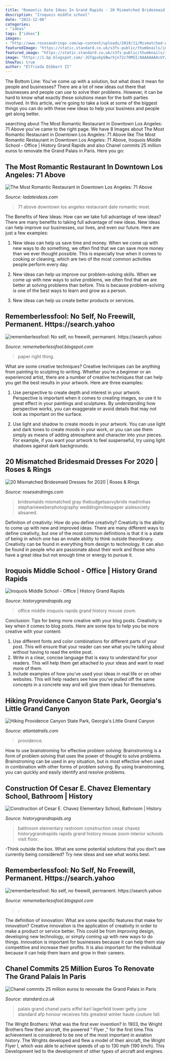 ```yaml
---
title: "Romantic Date Ideas In Grand Rapids - 20 Mismatched Bridesmaid Dresses For 2020"
description: "Iroquois middle school"
date: "2022-12-08"
categories:
- "ideas"
tags: ["ideas"]
images:
- "http://www.rosesandrings.com/wp-content/uploads/2019/11/Mismatched-gray-bridesmaids-dresses-from-the-Green-and-Grey-Garden.jpg"
featuredImage: "https://static.standard.co.uk/s3fs-public/thumbnails/image/2018/02/13/12/chaneleiffeltower130218.jpg"
featured_image: "https://static.standard.co.uk/s3fs-public/thumbnails/image/2018/02/13/12/chaneleiffeltower130218.jpg"
image: "https://1.bp.blogspot.com/-JGTqpxkpSBw/Xjn72z70M5I/AAAAAAAAcUY/0qwb-tXAPf8z1JGu1WwUBCHjAFCougPfgCLcBGAsYHQ/s1600/Untitled285.png"
ShowToc: true
author: "Elfrieda Dibbert II"
---
```



The Bottom Line: You’ve come up with a solution, but what does it mean for people and businesses?
There are a lot of new ideas out there that businesses and people can use to solve their problems. However, it can be hard to know what exactly these solutions mean for the both parties involved. In this article, we're going to take a look at some of the biggest things you can do with these new ideas to help your business and people get along better.

	

		
searching about The Most Romantic Restaurant in Downtown Los Angeles: 71 Above you've came to the right page. We have 8 Images about The Most Romantic Restaurant in Downtown Los Angeles: 71 Above like The Most Romantic Restaurant in Downtown Los Angeles: 71 Above, Iroquois Middle School - Office | History Grand Rapids and also Chanel commits 25 million euros to renovate the Grand Palais in Paris. Here you go:
		
    
## The Most Romantic Restaurant In Downtown Los Angeles: 71 Above

<img loading=lazy src="https://i0.wp.com/www.ladateideas.com/wp-content/uploads/2018/12/IMG_4224_small.jpg?fit=2000%2C1284&amp;ssl=1" onerror="this.onerror=null;this.src='https://tse2.mm.bing.net/th?id=OIP.yHDT4U85bdVSL_zUCDvQkgHaEw&amp;pid=15.1';" alt="The Most Romantic Restaurant in Downtown Los Angeles: 71 Above">

_Source: ladateideas.com_

>71 above downtown los angeles restaurant date romantic most. 

	

The Benefits of New Ideas: How can we take full advantage of new ideas?
There are many benefits to taking full advantage of new ideas. New ideas can help improve our businesses, our lives, and even our future. Here are just a few examples:
1. New ideas can help us save time and money. When we come up with new ways to do something, we often find that we can save more money than we ever thought possible. This is especially true when it comes to cooking or cleaning, which are two of the most common activities people perform every day.

2. New ideas can help us improve our problem-solving skills. When we come up with new ways to solve problems, we often find that we are better at solving problems than before. This is because problem-solving is one of the best ways to learn and grow as a person.

3. New ideas can help us create better products or services.

    
## Rememberlessfool: No Self, No Freewill, Permanent. Https://search.yahoo

<img loading=lazy src="https://1.bp.blogspot.com/-JGTqpxkpSBw/Xjn72z70M5I/AAAAAAAAcUY/0qwb-tXAPf8z1JGu1WwUBCHjAFCougPfgCLcBGAsYHQ/s1600/Untitled285.png" onerror="this.onerror=null;this.src='https://tse2.mm.bing.net/th?id=OIP.E0vpHRmWHzCtZhErewgyOgHaEK&amp;pid=15.1';" alt="rememberlessfool: No self, no freewill, permanent. https://search.yahoo">

_Source: rememeberlessfool.blogspot.com_

>paper right thing. 

	

What are some creative techniques?
Creative techniques can be anything from painting to sculpting to writing. Whether you're a beginner or an experienced artist, there are a number of creative techniques that can help you get the best results in your artwork. Here are three examples:
1. Use perspective to create depth and interest in your artwork. Perspective is important when it comes to creating images, so use it to great effect in your paintings and sculptures. By understanding how perspective works, you can exaggerate or avoid details that may not look as important on the surface.

2. Use light and shadow to create moods in your artwork. You can use light and dark tones to create moods in your work, or you can use them simply as means of adding atmosphere and character into your pieces. For example, if you want your artwork to feel suspenseful, try using light shadows against dark backgrounds.

    
## 20 Mismatched Bridesmaid Dresses For 2020 | Roses &amp; Rings

<img loading=lazy src="http://www.rosesandrings.com/wp-content/uploads/2019/11/Mismatched-gray-bridesmaids-dresses-from-the-Green-and-Grey-Garden.jpg" onerror="this.onerror=null;this.src='https://tse3.mm.bing.net/th?id=OIP.uYbQT9vXLOifHt8CxZLpXgHaLH&amp;pid=15.1';" alt="20 Mismatched Bridesmaid Dresses for 2020 | Roses &amp; Rings">

_Source: rosesandrings.com_

>bridesmaids mismatched gray thebudgetsavvybride madrinhas stephanieweberphotography weddinginvitespaper aislesociety absaned. 

	

Definition of creativity: How do you define creativity?
Creativity is the ability to come up with new and improved ideas. There are many different ways to define creativity, but one of the most common definitions is that it is a state of being in which one has an innate ability to think outside theordinary. Creativity can be found in everything from design to technology. It can also be found in people who are passionate about their work and those who have a great idea but not enough time or energy to pursue it.

    
## Iroquois Middle School - Office | History Grand Rapids

<img loading=lazy src="http://www.historygrandrapids.org/imgs/871/full/IMS_2008_06_12_020.JPG" onerror="this.onerror=null;this.src='https://tse4.mm.bing.net/th?id=OIP.uy6kC7eEBrPijW01PLjStgHaFM&amp;pid=15.1';" alt="Iroquois Middle School - Office | History Grand Rapids">

_Source: historygrandrapids.org_

>office middle iroquois rapids grand history mouse zoom. 

	

Conclusion: Tips for being more creative with your blog posts.
Creativity is key when it comes to blog posts. Here are some tips to help you be more creative with your content: 
1. Use different fonts and color combinations for different parts of your post. This will ensure that your reader can see what you’re talking about without having to read the entire post. 
2. Write in a clear, concise language that is easy to understand for your readers. This will help them get attached to your ideas and want to read more of them. 
3. Include examples of how you’ve used your ideas in real life or on other websites. This will help readers see how you’ve pulled off the same concepts in a concrete way and will give them ideas for themselves. 

    
## Hiking Providence Canyon State Park, Georgia&#039;s Little Grand Canyon

<img loading=lazy src="https://www.atlantatrails.com/wp-content/uploads/2017/04/providence-canyon-georgia-little-grand-canyon.jpg" onerror="this.onerror=null;this.src='https://tse3.mm.bing.net/th?id=OIP.dcLuuRWA3HbkjIbTYxJVfAHaE8&amp;pid=15.1';" alt="Hiking Providence Canyon State Park, Georgia&#039;s Little Grand Canyon">

_Source: atlantatrails.com_

>providence. 

	

How to use brainstroming for effective problem solving:
Brainstroming is a form of problem solving that uses the power of thought to solve problems. Brainstroming can be used in any situation, but is most effective when used in combination with other forms of problem solving. By using brainstroming, you can quickly and easily identify and resolve problems.

    
## Construction Of Cesar E. Chavez Elementary School, Bathroom | History

<img loading=lazy src="http://www.historygrandrapids.org/imgs/1165/full/20090317_Chavez015_cpy01.jpg" onerror="this.onerror=null;this.src='https://tse1.mm.bing.net/th?id=OIP.3JD-VpbmWucSVfkypxsYVgHaE6&amp;pid=15.1';" alt="Construction of Cesar E. Chavez Elementary School, Bathroom | History">

_Source: historygrandrapids.org_

>bathroom elementary restroom construction cesar chavez historygrandrapids rapids grand history mouse zoom interior schools visit floor. 

	

-Think outside the box. What are some potential solutions that you don't see currently being considered? Try new ideas and see what works best. 

    
## Rememberlessfool: No Self, No Freewill, Permanent. Https://search.yahoo

<img loading=lazy src="https://1.bp.blogspot.com/-JvtaBxSLIT0/Xjn73DhVlNI/AAAAAAAAcUc/ykkszxDnPfkpivTi3mP889wZC2ln2ydpQCLcBGAsYHQ/s1600/Untitled286.png" onerror="this.onerror=null;this.src='https://tse4.mm.bing.net/th?id=OIP.miIFJEOyuYrc6qduljiAgQHaEK&amp;pid=15.1';" alt="rememberlessfool: No self, no freewill, permanent. https://search.yahoo">

_Source: rememeberlessfool.blogspot.com_

>. 

	

The definition of innovation: What are some specific features that make for innovation?
Creative innovation is the application of creativity in order to make a product or service better. This could be from improving design, developing new technology, or simply coming up with new ways to do things. Innovation is important for businesses because it can help them stay competitive and increase their profits. It is also important for the individual because it can help them learn and grow in their careers.

    
## Chanel Commits 25 Million Euros To Renovate The Grand Palais In Paris

<img loading=lazy src="https://static.standard.co.uk/s3fs-public/thumbnails/image/2018/02/13/12/chaneleiffeltower130218.jpg" onerror="this.onerror=null;this.src='https://tse1.mm.bing.net/th?id=OIP.ZS77Wlvg4NOwrySjEVnAEQHaE8&amp;pid=15.1';" alt="Chanel commits 25 million euros to renovate the Grand Palais in Paris">

_Source: standard.co.uk_

>palais grand chanel paris eiffel karl lagerfeld tower getty june standard afp honour receives hits greatest winter haute couture fall. 

	

The Wright Brothers: What was the first ever invention?
In 1903, the Wright Brothers flew their aircraft, the powered " Flyer ," for the first time.This achievement is considered to be one of the most important in aviation history. The Wrights developed and flew a model of their aircraft, the Wright Flyer I, which was able to achieve speeds of up to 130 mph (190 km/h). This Development led to the development of other types of aircraft and engines.

